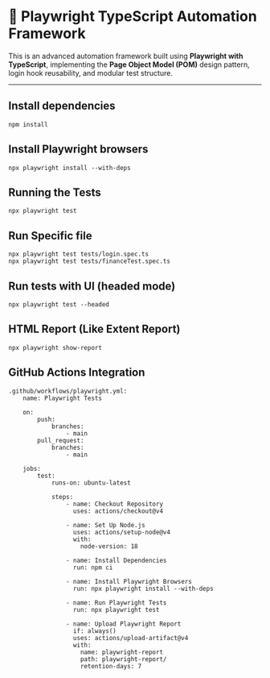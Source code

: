 # 🚀 Playwright TypeScript Automation Framework

This is an advanced automation framework built using **Playwright with TypeScript**, implementing the **Page Object Model (POM)** design pattern, login hook reusability, and modular test structure.

---

## Install dependencies
    npm install

## Install Playwright browsers
    npx playwright install --with-deps


## Running the Tests
    npx playwright test

## Run Specific file
    npx playwright test tests/login.spec.ts
    npx playwright test tests/financeTest.spec.ts

## Run tests with UI (headed mode)
    npx playwright test --headed


## HTML Report (Like Extent Report)
    npx playwright show-report


## GitHub Actions Integration

    .github/workflows/playwright.yml:
        name: Playwright Tests

        on:
            push:
                branches:
                    - main
            pull_request:
                branches:
                    - main

        jobs:
            test:
                runs-on: ubuntu-latest

                steps:
                    - name: Checkout Repository
                      uses: actions/checkout@v4

                    - name: Set Up Node.js
                      uses: actions/setup-node@v4
                      with:
                        node-version: 18

                    - name: Install Dependencies
                      run: npm ci

                    - name: Install Playwright Browsers
                      run: npx playwright install --with-deps

                    - name: Run Playwright Tests
                      run: npx playwright test

                    - name: Upload Playwright Report
                      if: always()
                      uses: actions/upload-artifact@v4
                      with:
                        name: playwright-report
                        path: playwright-report/
                        retention-days: 7
